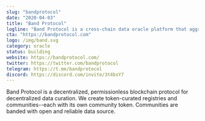 ```yaml
---
slug: "bandprotocol"
date: "2020-04-03"
title: "Band Protocol"
logline: "Band Protocol is a cross-chain data oracle platform that aggregates and connects real-world data and APIs to smart contracts."
cta: "https://bandprotocol.com"
logo: /img/band.svg
category: oracle
status: building
website: https://bandprotocol.com/
twitter: https://twitter.com/bandprotocol
telegram: https://t.me/bandprotocol
discord: https://discord.com/invite/3t4bsY7
---
```


Band Protocol is a decentralized, permissionless blockchain protocol for decentralized data curation. We create token-curated registries and communities--each with its own community token. Communities are banded with open and reliable data source.
